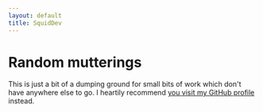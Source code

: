 ```yaml
---
layout: default
title: SquidDev
---
```


# Random mutterings

This is just a bit of a dumping ground for small bits of work which don't have
anywhere else to go. I heartily recommend [you visit my GitHub profile][gh]
instead.

[gh]: https://github.com/SquidDev
